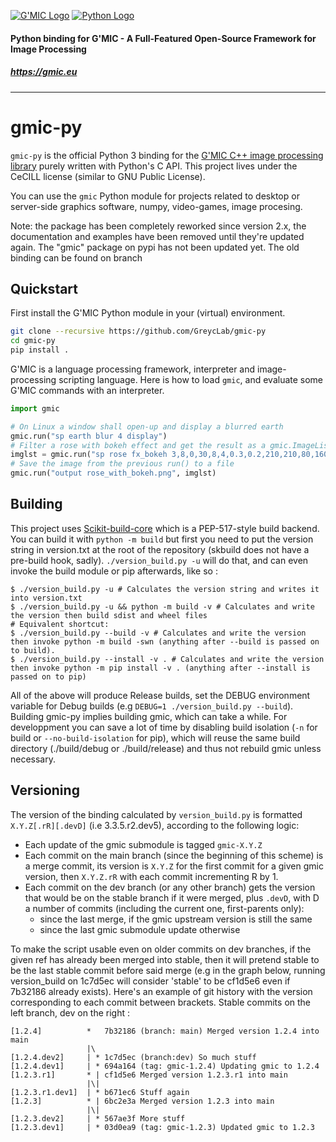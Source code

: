 [![G'MIC Logo](https://gmic.eu/img/logo4.jpg)](https://gmic.eu)
[![Python Logo](https://www.python.org/static/community_logos/python-logo-master-v3-TM-flattened.png)](https://www.python.org)

####                                                                 

#### Python binding for G'MIC - A Full-Featured Open-Source Framework for Image Processing

##### https://gmic.eu

---------------------------

# gmic-py

`gmic-py` is the official Python 3 binding for the [G'MIC C++ image processing library](https://gmic.eu) purely written
with Python's C API. This project lives under the CeCILL license (similar to GNU Public License).

You can use the `gmic` Python module for projects related to desktop or server-side graphics software, numpy,
video-games, image procesing.

Note: the package has been completely reworked since version 2.x, the documentation and examples have been removed until
they're updated again. The "gmic" package on pypi has not been updated yet. The old binding can be found on branch

## Quickstart

First install the G'MIC Python module in your (virtual) environment.

```sh
git clone --recursive https://github.com/GreycLab/gmic-py
cd gmic-py
pip install .
```

G'MIC is a language processing framework, interpreter and image-processing scripting language. Here is how to load
`gmic`, and evaluate some G'MIC commands with an interpreter.

```python
import gmic

# On Linux a window shall open-up and display a blurred earth
gmic.run("sp earth blur 4 display")
# Filter a rose with bokeh effect and get the result as a gmic.ImageList
imglst = gmic.run("sp rose fx_bokeh 3,8,0,30,8,4,0.3,0.2,210,210,80,160,0.7,30,20,20,1,2,170,130,20,110,0.15,0")
# Save the image from the previous run() to a file
gmic.run("output rose_with_bokeh.png", imglst)
```

## Building

This project uses [Scikit-build-core](https://scikit-build-core.readthedocs.io/) which is a PEP-517-style build backend.
You can build it with `python -m build` but first you need to put the version string in version.txt at the root of the
repository (skbuild does not have a pre-build hook, sadly).
`./version_build.py -u` will do that, and can even invoke the build module or pip afterwards, like so :

```shell
$ ./version_build.py -u # Calculates the version string and writes it into version.txt
$ ./version_build.py -u && python -m build -v # Calculates and write the version then build sdist and wheel files
# Equivalent shortcut: 
$ ./version_build.py --build -v # Calculates and write the version then invoke python -m build -swn (anything after --build is passed on to build).
$ ./version_build.py --install -v . # Calculates and write the version then invoke python -m pip install -v . (anything after --install is passed on to pip)
```

All of the above will produce Release builds, set the DEBUG environment variable for Debug builds (e.g
`DEBUG=1 ./version_build.py --build`). Building gmic-py implies building gmic, which can take a while. For developpment
you can save a lot of time by disabling build isolation (`-n` for build or `--no-build-isolation` for pip), which will
reuse the same build directory (./build/debug or ./build/release) and thus not rebuild gmic unless necessary.

## Versioning

The version of the binding calculated by `version_build.py` is formatted `X.Y.Z[.rR][.devD]` (i.e 3.3.5.r2.dev5),
according to the following logic:

* Each update of the gmic submodule is tagged `gmic-X.Y.Z`
* Each commit on the main branch (since the beginning of this scheme) is a merge commit, its version is `X.Y.Z` for the
  first commit for a given gmic version, then `X.Y.Z.rR` with each commit incrementing R by 1.
* Each commit on the dev branch (or any other branch) gets the version that would be on the stable branch if it were
  merged, plus `.devD`, with D a number of commits (including the current one, first-parents only):
    * since the last merge, if the gmic upstream version is still the same
    * since the last gmic submodule update otherwise

To make the script usable even on older commits on dev branches, if the given ref has already been
merged into stable, then it will pretend stable to be the last stable commit before said merge
(e.g in the graph below, running version_build on 1c7d5ec will consider 'stable' to be cf1d5e6 even if 7b32186 already
exists).
Here's an example of git history with the version corresponding to each commit between brackets. Stable commits on the
left branch, dev on the right :

```
[1.2.4]          *   7b32186 (branch: main) Merged version 1.2.4 into main
                 |\
[1.2.4.dev2]     | * 1c7d5ec (branch:dev) So much stuff
[1.2.4.dev1]     | * 694a164 (tag: gmic-1.2.4) Updating gmic to 1.2.4
[1.2.3.r1]       * | cf1d5e6 Merged version 1.2.3.r1 into main
                 |\|
[1.2.3.r1.dev1]  | * b671ec6 Stuff again
[1.2.3]          * | 6bc2e3a Merged version 1.2.3 into main
                 |\|
[1.2.3.dev2]     | * 567ae3f More stuff
[1.2.3.dev1]     | * 03d0ea9 (tag: gmic-1.2.3) Updated gmic to 1.2.3
```